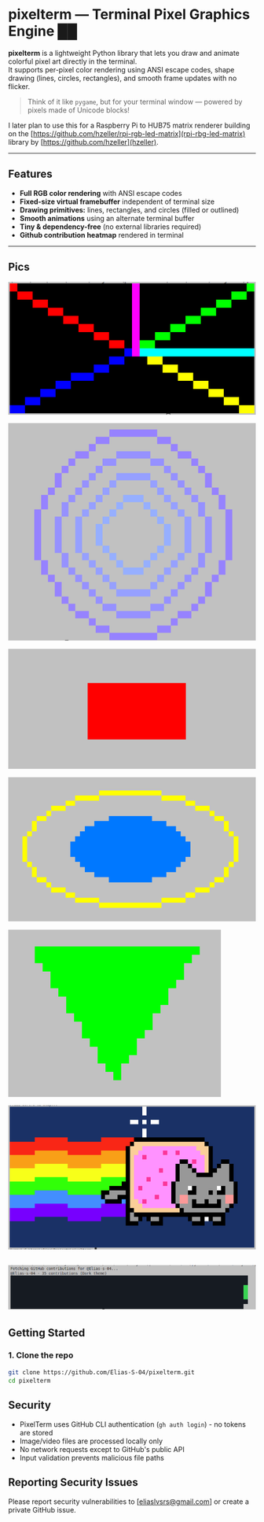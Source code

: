 # pixelterm — Terminal Pixel Graphics Engine ██

**pixelterm** is a lightweight Python library that lets you draw and animate colorful pixel art directly in the terminal.  
It supports per-pixel color rendering using ANSI escape codes, shape drawing (lines, circles, rectangles), and smooth frame updates with no flicker.

> Think of it like `pygame`, but for your terminal window — powered by pixels made of Unicode blocks!

I later plan to use this for a Raspberry Pi to HUB75 matrix renderer building on the [https://github.com/hzeller/rpi-rgb-led-matrix](rpi-rbg-led-matrix) library by [https://github.com/hzeller](hzeller).

---

## Features

- **Full RGB color rendering** with ANSI escape codes  
- **Fixed-size virtual framebuffer** independent of terminal size  
- **Drawing primitives:** lines, rectangles, and circles (filled or outlined)  
- **Smooth animations** using an alternate terminal buffer  
- **Tiny & dependency-free** (no external libraries required)
- **Github contribution heatmap** rendered in terminal

---
## Pics
![Draw Lines](img/t_lines.png)

![Draw Circle](img/t_circle.png)

![Draw Rectangle](img/t_rectangle.png)

![Draw Ellipse](img/t_ellipse.png)

![Draw Triangle](img/t_triangle.png)

![Nyan Cat Demo](img/t_nyancat.png)

![Github Heatmap](img/ghmap.png)
---

## Getting Started

### 1. Clone the repo
```bash
git clone https://github.com/Elias-S-04/pixelterm.git
cd pixelterm
```

## Security

- PixelTerm uses GitHub CLI authentication (`gh auth login`) - no tokens are stored
- Image/video files are processed locally only
- No network requests except to GitHub's public API
- Input validation prevents malicious file paths

## Reporting Security Issues

Please report security vulnerabilities to [eliaslvsrs@gmail.com] or create a private GitHub issue.
